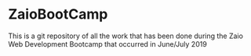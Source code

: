 # ZaioBootCamp

This is a git repository of all the work that has been done during the Zaio Web Development Bootcamp that occurred in June/July 2019
